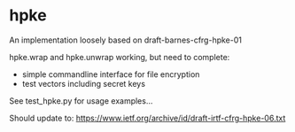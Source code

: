 # hpke

An implementation loosely based on draft-barnes-cfrg-hpke-01

hpke.wrap and hpke.unwrap working, but need to complete:
 - simple commandline interface for file encryption
 - test vectors including secret keys
 
 
 See test_hpke.py for usage examples...

Should update to: https://www.ietf.org/archive/id/draft-irtf-cfrg-hpke-06.txt


